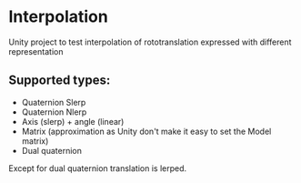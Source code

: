 # Interpolation
Unity project to test interpolation of rototranslation expressed with different representation

## Supported types:
- Quaternion Slerp
- Quaternion Nlerp
- Axis (slerp) + angle (linear)
- Matrix (approximation as Unity don't make it easy to set the Model matrix)
- Dual quaternion

Except for dual quaternion translation is lerped.